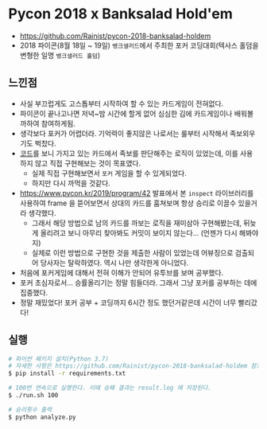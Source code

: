 # Pycon 2018 x Banksalad Hold'em
* https://github.com/Rainist/pycon-2018-banksalad-holdem
* 2018 파이콘(8월 18일 ~ 19일) `뱅크샐러드`에서 주최한 포커 코딩대회(텍사스 홀덤을 변형한 일명 `뱅크샐러드 홀덤`)

## 느낀점
* 사실 부끄럽게도 고스톱부터 시작하여 할 수 있는 카드게임이 전혀없다.
* 파이콘이 끝나고나면 저녁~밤 시간에 할게 없어 심심한 김에 카드게임이나 배워볼까하여 참여하게됨.
* 생각보다 포커가 어렵더라. 기억력이 좋지않은 나로서는 룰부터 시작해서 족보외우기도 벅찼다.
* [코드](https://github.com/Rainist/pycon-2018-banksalad-holdem)를 보니 가지고 있는 카드에서 족보를 판단해주는 로직이 있었는데, 이를 사용하지 않고 직접 구현해보는 것이 목표였다.
    * 실제 직접 구현해보면서 `포커` 게임을 할 수 있게되었다.
    * 하지만 다시 까먹을 것같다.
* https://www.pycon.kr/2019/program/42 발표에서 본 `inspect` 라이브러리를 사용하여 frame 을 뜯어보면서 상대의 카드를 훔쳐보며 항상 승리로 이끌수 있을거라 생각했다.
    * 그래서 해당 방법으로 남의 카드를 까보는 로직을 재미삼아 구현해봤는데, 뒤늦게 올리려고 보니 아무리 찾아봐도 커밋이 보이지 않는다... (언젠가 다시 해봐야지)
    * 실제로 이런 방법으로 구현한 것을 제출한 사람이 있었는데 어뷰징으로 검출되어 당사자는 탈락하였다. 역시 나만 생각한게 아니었다.
* 처음에 포커게임에 대해서 전혀 이해가 안되어 유투브를 보며 공부했다.
* 포커 초심자로서... 승률올리기는 정말 힘들더라. 그래서 그냥 포커를 공부하는 데에 집중했다.
* 정말 재밌었다! 포커 공부 + 코딩까지 6시간 정도 했던거같은데 시간이 너무 빨리갔다!

## 실행
```bash
# 파이썬 패키지 설치(Python 3.7)
# 자세한 사항은 https://github.com/Rainist/pycon-2018-banksalad-holdem 참조
$ pip install -r requirements.txt

# 100번 연속으로 실행한다. 이때 승패 결과는 result.log 에 저장된다.
$ ./run.sh 100

# 승리횟수 출력
$ python analyze.py
```
